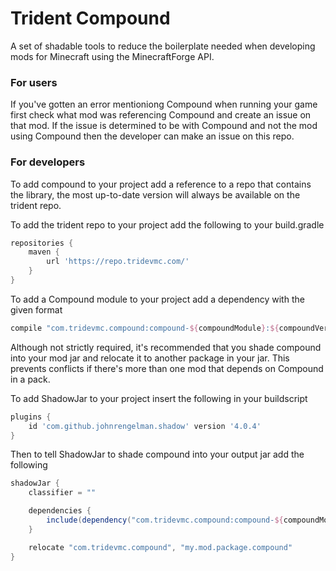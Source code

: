 # Trident Compound

A set of shadable tools to reduce the boilerplate needed when developing mods for Minecraft using the MinecraftForge
API.

### For users

If you've gotten an error mentioniong Compound when running your game first check what mod was referencing Compound and
create an issue on that mod. If the issue is determined to be with Compound and not the mod using Compound then the
developer can make an issue on this repo.

### For developers

To add compound to your project add a reference to a repo that contains the library, the most up-to-date version will
always be available on the trident repo.

To add the trident repo to your project add the following to your build.gradle

```gradle
repositories {
    maven {
        url 'https://repo.tridevmc.com/'
    }
}
```

To add a Compound module to your project add a dependency with the given format

```gradle
compile "com.tridevmc.compound:compound-${compoundModule}:${compoundVersion}"
```

Although not strictly required, it's recommended that you shade compound into your mod jar and relocate it to another
package in your jar. This prevents conflicts if there's more than one mod that depends on Compound in a pack.

To add ShadowJar to your project insert the following in your buildscript

```gradle
plugins {
    id 'com.github.johnrengelman.shadow' version '4.0.4'
}
```

Then to tell ShadowJar to shade compound into your output jar add the following

```gradle
shadowJar {
    classifier = ""

    dependencies {
        include(dependency("com.tridevmc.compound:compound-${compoundModule}:${compoundVersion}"))
    }

    relocate "com.tridevmc.compound", "my.mod.package.compound"
}
```